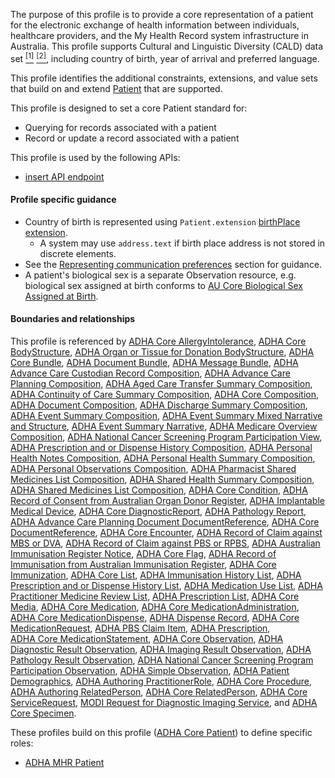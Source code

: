 The purpose of this profile is to provide a core representation of a patient for the electronic exchange of health information between individuals, healthcare providers, and the My Health Record system infrastructure in Australia. This profile supports Cultural and Linguistic Diversity (CALD) data set [<sup>[1]</sup>](https://www.abs.gov.au/AUSSTATS/abs@.nsf/Latestproducts/1289.0Main%20Features11999) [<sup>[2]</sup>](https://meteor.aihw.gov.au/content/index.phtml/itemId/491352), including country of birth, year of arrival and preferred language.

This profile identifies the additional constraints, extensions, and value sets that build on and extend [Patient](http://hl7.org/fhir/R4/patient.html) that are supported. 

This profile is designed to set a core Patient standard for:
* Querying for records associated with a patient
* Record or update a record associated with a patient

This profile is used by the following APIs:
* [insert API endpoint](StructureDefinition-TBD-1.html)


#### Profile specific guidance
- Country of birth is represented using `Patient.extension` [birthPlace extension](http://hl7.org/fhir/StructureDefinition/patient-birthPlace).
  - A system may use `address.text` if birth place address is not stored in discrete elements.
- See the [Representing communication preferences](guidance.html#representing-communication-preferences) section for guidance.
- A patient's biological sex is a separate Observation resource, e.g. biological sex assigned at birth conforms to [AU Core Biological Sex Assigned at Birth](https://build.fhir.org/ig/hl7au/au-fhir-core/StructureDefinition-au-core-sexassignedatbirth.html).


#### Boundaries and relationships
This profile is referenced by 
[ADHA Core AllergyIntolerance](StructureDefinition-dh-allergyintolerance-core-1.html), 
[ADHA Core BodyStructure](StructureDefinition-dh-bodystructure-core-1.html), 
[ADHA Organ or Tissue for Donation BodyStructure](StructureDefinition-dh-bodystructure-aodr-1.html), 
[ADHA Core Bundle](StructureDefinition-dh-bundle-core-1.html), 
[ADHA Document Bundle](StructureDefinition-dh-bundle-document-1.html), 
[ADHA Message Bundle](StructureDefinition-dh-bundle-message-1.html), 
[ADHA Advance Care Custodian Record Composition](StructureDefinition-dh-composition-acdcr-1.html), 
[ADHA Advance Care Planning Composition](StructureDefinition-dh-composition-acp-1.html), 
[ADHA Aged Care Transfer Summary Composition](StructureDefinition-dh-composition-acts-1.html), 
[ADHA Continuity of Care Summary Composition](StructureDefinition-dh-composition-cocs-1.html), 
[ADHA Core Composition](StructureDefinition-dh-composition-core-1.html), 
[ADHA Document Composition](StructureDefinition-dh-composition-document-1.html), 
[ADHA Discharge Summary Composition](StructureDefinition-dh-composition-ds-1.html), 
[ADHA Event Summary Composition](StructureDefinition-dh-composition-es-1.html), 
[ADHA Event Summary Mixed Narrative and Structure](StructureDefinition-dh-composition-es-mix-1.html), 
[ADHA Event Summary Narrative](StructureDefinition-dh-composition-es-narrative-1.html), 
[ADHA Medicare Overview Composition](StructureDefinition-dh-composition-mov-1.html), 
[ADHA National Cancer Screening Program Participation View](StructureDefinition-dh-composition-ncspv-1.html), 
[ADHA Prescription and or Dispense History Composition](StructureDefinition-dh-composition-pdl-1.html), 
[ADHA Personal Health Notes Composition](StructureDefinition-dh-composition-phn-1.html), 
[ADHA Personal Health Summary Composition](StructureDefinition-dh-composition-phs-1.html), 
[ADHA Personal Observations Composition](StructureDefinition-dh-composition-po-1.html), 
[ADHA Pharmacist Shared Medicines List Composition](StructureDefinition-dh-composition-psml-1.html), 
[ADHA Shared Health Summary Composition](StructureDefinition-dh-composition-shs-1.html), 
[ADHA Shared Medicines List Composition](StructureDefinition-dh-composition-sml-1.html), 
[ADHA Core Condition](StructureDefinition-dh-condition-core-1.html), 
[ADHA Record of Consent from Australian Organ Donor Register](StructureDefinition-dh-consent-aodr-1.html), 
[ADHA Implantable Medical Device](StructureDefinition-dh-device-implantable-1.html), 
[ADHA Core DiagnosticReport](StructureDefinition-dh-diagnosticreport-core-1.html), 
[ADHA Pathology Report](StructureDefinition-dh-diagnosticreport-path-1.html), 
[ADHA Advance Care Planning Document DocumentReference](StructureDefinition-dh-documentreference-acp-1.html), 
[ADHA Core DocumentReference](StructureDefinition-dh-documentreference-core-1.html), 
[ADHA Core Encounter](StructureDefinition-dh-encounter-core-1.html), 
[ADHA Record of Claim against MBS or DVA](StructureDefinition-dh-explanationofbenefit-medicare-mbs-1.html), 
[ADHA Record of Claim against PBS or RPBS](StructureDefinition-dh-explanationofbenefit-medicare-pbs-1.html), 
[ADHA Australian Immunisation Register Notice](StructureDefinition-dh-flag-air-1.html), 
[ADHA Core Flag](StructureDefinition-dh-flag-core-1.html), 
[ADHA Record of Immunisation from Australian Immunisation Register](StructureDefinition-dh-immunization-air-1.html), 
[ADHA Core Immunization](StructureDefinition-dh-immunization-core-1.html), 
[ADHA Core List](StructureDefinition-dh-list-core-1.html), 
[ADHA Immunisation History List](StructureDefinition-dh-list-immunization-1.html), 
[ADHA Prescription and or Dispense History List](StructureDefinition-dh-list-medication-pdl-1.html), 
[ADHA Medication Use List](StructureDefinition-dh-list-medication-use-1.html), 
[ADHA Practitioner Medicine Review List](StructureDefinition-dh-list-medication-use-pmr-1.html), 
[ADHA Prescription List](StructureDefinition-dh-list-pres-1.html), 
[ADHA Core Media](StructureDefinition-dh-media-core-1.html), 
[ADHA Core Medication](StructureDefinition-dh-medication-core-1.html), 
[ADHA Core MedicationAdministration](StructureDefinition-dh-medicationadministration-core-1.html), 
[ADHA Core MedicationDispense](StructureDefinition-dh-medicationdispense-core-1.html), 
[ADHA Dispense Record](StructureDefinition-dh-medicationdispense-disp-1.html),
[ADHA Core MedicationRequest](StructureDefinition-dh-medicationrequest-core-1.html), 
[ADHA PBS Claim Item](StructureDefinition-dh-medicationrequest-pbs-claim-1.html), 
[ADHA Prescription](StructureDefinition-dh-medicationrequest-pres-1.html),  
[ADHA Core MedicationStatement](StructureDefinition-dh-medicationstatement-core-1.html), 
[ADHA Core Observation](StructureDefinition-dh-observation-core-1.html), 
[ADHA Diagnostic Result Observation](StructureDefinition-dh-observation-diagnosticresult-1.html), 
[ADHA Imaging Result Observation](StructureDefinition-dh-observation-diagnosticresult-imag-1.html),
[ADHA Pathology Result Observation](StructureDefinition-dh-observation-diagnosticresult-path-1.html),
[ADHA National Cancer Screening Program Participation Observation](StructureDefinition-dh-observation-ncspp-1.html), 
[ADHA Simple Observation](StructureDefinition-dh-observation-simple-1.html), 
[ADHA Patient Demographics](StructureDefinition-dh-patient-demographics-1.html), 
[ADHA Authoring PractitionerRole](StructureDefinition-dh-practitionerrole-author-1.html), 
[ADHA Core Procedure](StructureDefinition-dh-procedure-core-1.html), 
[ADHA Authoring RelatedPerson](StructureDefinition-dh-relatedperson-author-1.html), 
[ADHA Core RelatedPerson](StructureDefinition-dh-relatedperson-core-1.html), 
[ADHA Core ServiceRequest](StructureDefinition-dh-servicerequest-core-1.html), 
[MODI Request for Diagnostic Imaging Service](StructureDefinition-dh-servicerequest-modi-1.html), and 
[ADHA Core Specimen](StructureDefinition-dh-specimen-core-1.html).
 
These profiles build on this profile ([ADHA Core Patient](StructureDefinition-dh-patient-core-1.html)) to define specific roles:
* [ADHA MHR Patient](StructureDefinition-dh-patient-mhr-1.html)